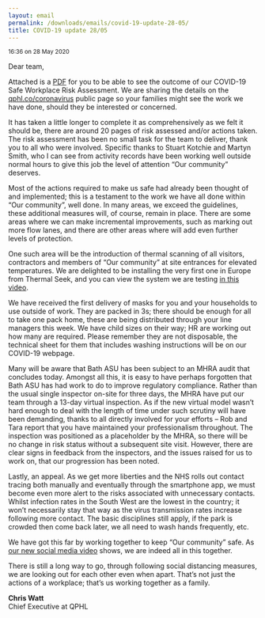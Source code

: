 ```yaml
---
layout: email
permalink: /downloads/emails/covid-19-update-28-05/
title: COVID-19 update 28/05
---
```


<small>16:36 on 28 May 2020</small>

Dear team,

Attached is a [PDF](/downloads/covid-secure-workplace-risk-assessment-v8.pdf) for you to be able to see the outcome of our COVID-19 Safe Workplace Risk Assessment. We are sharing the details on the [qphl.co/coronavirus](https://qphl.co/coronavirus/) public page so your families might see the work we have done, should they be interested or concerned.

It has taken a little longer to complete it as comprehensively as we felt it should be, there are around 20 pages of risk assessed and/or actions taken. The risk assessment has been no small task for the team to deliver, thank you to all who were involved. Specific thanks to Stuart Kotchie and Martyn Smith, who I can see from activity records have been working well outside normal hours to give this job the level of attention “Our community” deserves.

Most of the actions required to make us safe had already been thought of and implemented; this is a testament to the work we have all done within “Our community”, well done. In many areas, we exceed the guidelines, these additional measures will, of course, remain in place. There are some areas where we can make incremental improvements, such as marking out more flow lanes, and there are other areas where will add even further levels of protection.

One such area will be the introduction of thermal scanning of all visitors, contractors and members of “Our community” at site entrances for elevated temperatures. We are delighted to be installing the very first one in Europe from Thermal Seek, and you can view the system we are testing [in this video](https://player.vimeo.com/video/400078835).

We have received the first delivery of masks for you and your households to use outside of work. They are packed in 3s; there should be enough for all to take one pack home, these are being distributed through your line managers this week. We have child sizes on their way; HR are working out how many are required. Please remember they are not disposable, the technical sheet for them that includes washing instructions will be on our COVID-19 webpage.

Many will be aware that Bath ASU has been subject to an MHRA audit that concludes today. Amongst all this, it is easy to have perhaps forgotten that Bath ASU has had work to do to improve regulatory compliance. Rather than the usual single inspector on-site for three days, the MHRA have put our team through a 13-day virtual inspection. As if the new virtual model wasn’t hard enough to deal with the length of time under such scrutiny will have been demanding, thanks to all directly involved for your efforts – Rob and Tara report that you have maintained your professionalism throughout. The inspection was positioned as a placeholder by the MHRA, so there will be no change in risk status without a subsequent site visit. However, there are clear signs in feedback from the inspectors, and the issues raised for us to work on, that our progression has been noted.

Lastly, an appeal. As we get more liberties and the NHS rolls out contact tracing both manually and eventually through the smartphone app, we must become even more alert to the risks associated with unnecessary contacts. Whilst infection rates in the South West are the lowest in the country; it won’t necessarily stay that way as the virus transmission rates increase following more contact. The basic disciplines still apply, if the park is crowded then come back later, we all need to wash hands frequently, etc.

We have got this far by working together to keep “Our community” safe. As [our new social media video](https://www.youtube.com/watch?v=yRSKBNemmNY) shows, we are indeed all in this together.

There is still a long way to go, through following social distancing measures, we are looking out for each other even when apart. That’s not just the actions of a workplace; that’s us working together as a family.

**Chris Watt**<br>
Chief Executive at QPHL